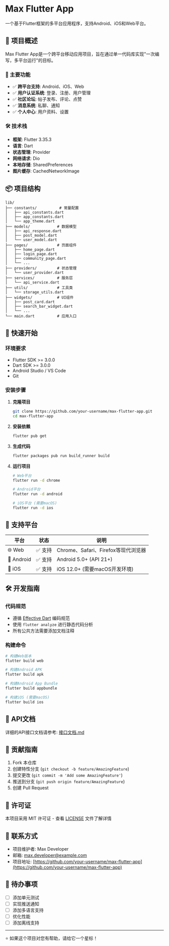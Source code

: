 # Max Flutter App

一个基于Flutter框架的多平台应用程序，支持Android、iOS和Web平台。

## 📱 项目概述

Max Flutter App是一个跨平台移动应用项目，旨在通过单一代码库实现"一次编写，多平台运行"的目标。

### 🚀 主要功能

- ✅ **跨平台支持**: Android、iOS、Web
- ✅ **用户认证系统**: 登录、注册、用户管理
- ✅ **社区论坛**: 帖子发布、评论、点赞
- ✅ **消息系统**: 私聊、通知
- ✅ **个人中心**: 用户资料、设置

### 🛠️ 技术栈

- **框架**: Flutter 3.35.3
- **语言**: Dart
- **状态管理**: Provider
- **网络请求**: Dio
- **本地存储**: SharedPreferences
- **图片缓存**: CachedNetworkImage

## 📦 项目结构

```
lib/
├── constants/          # 常量配置
│   ├── api_constants.dart
│   ├── app_constants.dart
│   └── app_theme.dart
├── models/            # 数据模型
│   ├── api_response.dart
│   ├── post_model.dart
│   └── user_model.dart
├── pages/             # 页面组件
│   ├── home_page.dart
│   ├── login_page.dart
│   ├── community_page.dart
│   └── ...
├── providers/         # 状态管理
│   └── user_provider.dart
├── services/          # 服务层
│   └── api_service.dart
├── utils/             # 工具类
│   └── storage_utils.dart
├── widgets/           # UI组件
│   ├── post_card.dart
│   ├── search_bar_widget.dart
│   └── ...
└── main.dart          # 应用入口
```

## 🚀 快速开始

### 环境要求

- Flutter SDK >= 3.0.0
- Dart SDK >= 3.0.0
- Android Studio / VS Code
- Git

### 安装步骤

1. **克隆项目**
   ```bash
   git clone https://github.com/your-username/max-flutter-app.git
   cd max-flutter-app
   ```

2. **安装依赖**
   ```bash
   flutter pub get
   ```

3. **生成代码**
   ```bash
   flutter packages pub run build_runner build
   ```

4. **运行项目**
   ```bash
   # Web平台
   flutter run -d chrome
   
   # Android平台
   flutter run -d android
   
   # iOS平台 (需要macOS)
   flutter run -d ios
   ```

## 📱 支持平台

| 平台 | 状态 | 说明 |
|------|------|------|
| 🌐 Web | ✅ 支持 | Chrome、Safari、Firefox等现代浏览器 |
| 🤖 Android | ✅ 支持 | Android 5.0+ (API 21+) |
| 🍎 iOS | ✅ 支持 | iOS 12.0+ (需要macOS开发环境) |

## 🛠️ 开发指南

### 代码规范

- 遵循 [Effective Dart](https://dart.dev/guides/language/effective-dart) 编码规范
- 使用 `flutter analyze` 进行静态代码分析
- 所有公共方法需要添加文档注释

### 构建命令

```bash
# 构建Web版本
flutter build web

# 构建Android APK
flutter build apk

# 构建Android App Bundle
flutter build appbundle

# 构建iOS (需要macOS)
flutter build ios
```

## 📖 API文档

详细的API接口文档请参考: [接口文档.md](./接口文档.md)

## 🤝 贡献指南

1. Fork 本仓库
2. 创建特性分支 (`git checkout -b feature/AmazingFeature`)
3. 提交更改 (`git commit -m 'Add some AmazingFeature'`)
4. 推送到分支 (`git push origin feature/AmazingFeature`)
5. 创建 Pull Request

## 📄 许可证

本项目采用 MIT 许可证 - 查看 [LICENSE](LICENSE) 文件了解详情

## 📧 联系方式

- 项目维护者: Max Developer
- 邮箱: max.developer@example.com
- 项目地址: [https://github.com/your-username/max-flutter-app](https://github.com/your-username/max-flutter-app)

## 🎯 待办事项

- [ ] 添加单元测试
- [ ] 实现推送通知
- [ ] 添加多语言支持
- [ ] 优化性能
- [ ] 添加离线支持

---

⭐ 如果这个项目对您有帮助，请给它一个星标！
